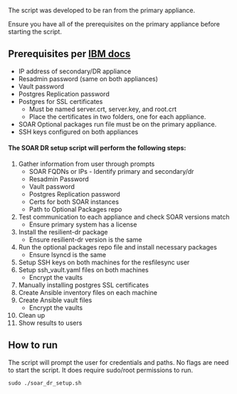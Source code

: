 The script was developed to be ran from the primary appliance.

Ensure you have all of the prerequisites on the primary appliance before starting the script. 

## Prerequisites per [IBM docs](https://www.ibm.com/docs/en/sqsp/49?topic=overview-prerequisites)
- IP address of secondary/DR appliance 
- Resadmin password (same on both appliances)
- Vault password 
- Postgres Replication password
- Postgres for SSL certificates 
  - Must be named server.crt, server.key, and root.crt
  - Place the certificates in two folders, one for each appliance.
- SOAR Optional packages run file must be on the primary appliance. 
- SSH keys configured on both appliances 

#### The SOAR DR setup script will perform the following steps:

1. Gather information from user through prompts
    - SOAR FQDNs or IPs - Identify primary and secondary/dr
    - Resadmin Password
    - Vault password
    - Postgres Replication password
    - Certs for both SOAR instances 
    - Path to Optional Packages repo
2. Test communication to each appliance and check SOAR versions match 
    - Ensure primary system has a license 
3. Install the resilient-dr package
    - Ensure resilient-dr version is the same
4. Run the optional packages repo file and install necessary packages
    - Ensure lsyncd is the same 
5. Setup SSH keys on both machines for the resfilesync user
6. Setup ssh_vault.yaml files on both machines
    - Encrypt the vaults 
7. Manually installing postgres SSL certificates
8. Create Ansible inventory files on each machine 
9. Create Ansible vault files 
    - Encrypt the vaults 
10. Clean up 
11. Show results to users 

## How to run 
The script will prompt the user for credentials and paths. No flags are need to start the script. It does require sudo/root permissions to run. 
```
sudo ./soar_dr_setup.sh
```

